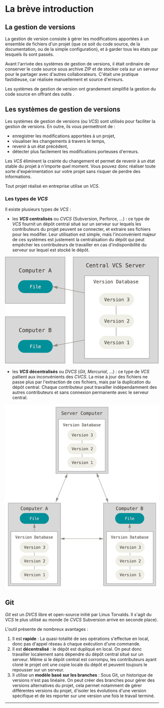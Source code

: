 # La brève introduction

## La gestion de versions

La gestion de version consiste à gérer les modifications apportées à un ensemble de fichiers d'un projet (que ce soit du code source, de la documentation, ou de la simple configuration), et à garder tous les états par lesquels ils sont passés.

Avant l'arrivée des systèmes de gestion de versions, il était ordinaire de conserver le code source sous archive ZIP et de stocker cela sur un serveur pour le partager avec d'autres collaborateurs. C'était une pratique fastidieuse, car réalisée manuellement et source d'erreurs.

Les systèmes de gestion de version ont grandement simplifié la gestion du code source en offrant des outils .

## Les systèmes de gestion de versions

Les systèmes de gestion de versions (ou *VCS*) sont utilisés pour faciliter la gestion de versions. En outre, ils vous permettront de :

* enregistrer les modifications apportées à un projet,
* visualiser les changements à travers le temps,
* revenir à un état précédent,
* détecter plus facilement les modifications porteuses d'erreurs.

Les *VCS* éliminent la crainte du changement et permet de revenir à un état stable du projet à n'importe quel moment. Vous pouvez donc réaliser toute sorte d'expérimentation sur votre projet sans risquer de perdre des informations.

Tout projet réalisé en entreprise utilise un *VCS*.

### Les types de *VCS*

Il existe plusieurs types de *VCS* :

* les ***VCS* centralisés** ou *CVCS* (Subversion, Perforce, ...) : ce type de *VCS* fournit un dépôt central situé sur un serveur sur lequels les contributeurs du projet peuvent se connecter, et extraire ses fichiers pour les modifier. Leur utilisation est simple, mais l'inconvénient majeur de ces systèmes est justement la centralisation du dépôt qui peut empêcher les contributeurs de travailler en cas d'indisponibilité du serveur sur lequel est stocké le dépôt.

![CVCS](../img/cvcs.png)

* les ***VCS* décentralisés** ou *DVCS* (*Git*, *Mercurial*, ...) : ce type de *VCS* pallient aux inconvénients des *CVCS*. La mise à jour des fichiers ne passe plus par l'extraction de ces fichiers, mais par la duplication du dépôt central. Chaque contributeur peut travailler indépendamment des autres contributeurs et sans connexion permanente avec le serveur central.

![DVCS](../img/dvcs.png)

## Git

*Git* est un *DVCS* libre et open-source initié par Linus Torvalds. Il s'agit du *VCS* le plus utilisé au monde (le *CVCS* Subversion arrive en seconde place).

L'outil présente de nombreux avantages :

1. Il est **rapide** : La quasi-totalité de ses opérations s'effectue en local, donc pas d'appel réseau à chaque exécution d'une commande.
2. Il est **décentralisé** : le dépôt est dupliqué en local. On peut donc travailler localement sans dépendre du dépôt central situé sur un serveur. Même si le dépôt central est corrompu, les contributeurs ayant cloné le projet ont une copie locale du dépôt et peuvent toujours le repousser sur un serveur.
3. Il utilise un **modèle basé sur les branches** : Sous Git, un historique de versions n'est pas linéaire. On peut créer des branches pour gérer des versions alternatives du projet, cela permet notamment de gérer différentes versions du projet, d'isoler les évolutions d'une version spécifique et de les reporter sur une version une fois le travail terminé.

___
